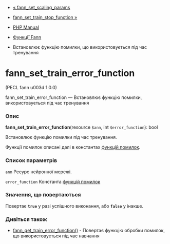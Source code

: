 - [« fann_set_scaling_params](function.fann-set-scaling-params.md)
- [fann_set_train_stop_function
»](function.fann-set-train-stop-function.md)

- [PHP Manual](index.md)
- [Функції Fann](ref.fann.md)
- Встановлює функцію помилки, що використовується під час тренування

# fann_set_train_error_function

(PECL fann u003d 1.0.0)

fann_set_train_error_function — Встановлює функцію помилки,
використовується під час тренування

### Опис

**fann_set_train_error_function**(resource `$ann`, int
`$error_function`): bool

Встановлює функцію помилки під час тренування.

Функції помилок описані далі в константах [функцій
помилок](fann.constants.md#constants.fann-errorfunc).

### Список параметрів

`ann`
Ресурс нейронної мережі.

`error_function`
Константа [функцій помилок](fann.constants.md#constants.fann-errorfunc)

### Значення, що повертаються

Повертає **`true`** у разі успішного виконання, або **`false`** у
інакше.

### Дивіться також

- [fann_get_train_error_function()](function.fann-get-train-error-function.md) -
Повертає функцію обробки помилок, що використовується під час навчання
